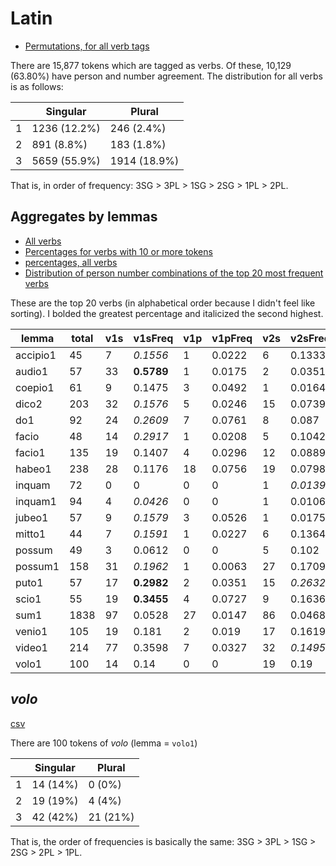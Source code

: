 # Latin

* [Permutations, for all verb tags](/RDir/allpermutationsLatin.csv)

There are 15,877 tokens which are tagged as verbs.  Of these, 10,129 (63.80%) have person and number agreement.  The distribution for all verbs is as follows:

| | Singular| Plural|
|--|--|--|
|1 | 1236 (12.2%) | 246 (2.4%)|
|2 | 891 (8.8%) | 183 (1.8%)|
|3 | 5659 (55.9%) | 1914 (18.9%) |

That is, in order of frequency: 3SG > 3PL > 1SG > 2SG > 1PL > 2PL.


## Aggregates by lemmas

* [All verbs](/RDir/Lat_all_fin_pct.csv)
* [Percentages for verbs with 10 or more tokens](/RDir/latin_finite_ten_or_more.csv)
* [percentages, all verbs](/RDir/all_verbs_aggregated_percentages.csv)
* [Distribution of person number combinations of the top 20 most frequent verbs](/RDir/Latin_top_20_finite.csv)

These are the top 20 verbs (in alphabetical order because I didn't feel like sorting).  I bolded the greatest percentage and italicized the second highest.

|lemma   |total|v1s|v1sFreq           |v1p|v1pFreq            |v2s|v2sFreq           |v2p|v2pFreq            |v3s |v3sFreq          |v3p|v3pFreq           |
|--------|-----|---|------------------|---|-------------------|---|------------------|---|-------------------|----|-----------------|---|------------------|
|accipio1|45   |7  |*0.1556*            |1  |0.0222             |6  |0.1333            |1  |0.0222             |23  |**0.5111**           |7  |*0.1556*            |
|audio1  |57   |33 |**0.5789**            |1  |0.0175             |2  |0.0351            |3  |0.0526             |16  |*0.2807*           |2  |0.0351            |
|coepio1 |61   |9  |0.1475            |3  |0.0492             |1  |0.0164            |0  |0                  |31  |**0.5082**           |17 |*0.2787*            |
|dico2   |203  |32 |*0.1576*            |5  |0.0246             |15 |0.0739            |3  |0.0148             |116 |**0.5714**           |32 |*0.1576*            |
|do1     |92   |24 |*0.2609*            |7  |0.0761             |8  |0.087             |3  |0.0326             |36  |**0.3913**           |14 |0.1522            |
|facio   |48   |14 |*0.2917*            |1  |0.0208             |5  |0.1042            |1  |0.0208             |24  |**0.5**              |3  |0.0625            |
|facio1  |135  |19 |0.1407            |4  |0.0296             |12 |0.0889            |5  |0.037              |65  |**0.4815**           |30 |*0.2222*            |
|habeo1  |238  |28 |0.1176            |18 |0.0756             |19 |0.0798            |7  |0.0294             |118 |**0.4958**           |48 |*0.2017*            |
|inquam  |72   |0  |0                 |0  |0                  |1  |*0.0139*            |0  |0                  |71  |**0.9861**           |0  |0                 |
|inquam1 |94   |4  |*0.0426*            |0  |0                  |1  |0.0106            |0  |0                  |89  |**0.9468**           |0  |0                 |
|jubeo1  |57   |9  |*0.1579*            |3  |0.0526             |1  |0.0175            |0  |0                  |41  |**0.7193**           |3  |0.0526            |
|mitto1  |44   |7  |*0.1591*            |1  |0.0227             |6  |0.1364            |0  |0                  |23  |**0.5227**           |7  |*0.1591*            |
|possum  |49   |3  |0.0612            |0  |0                  |5  |0.102             |0  |0                  |30  |**0.6122**           |11 |*0.2245*            |
|possum1 |158  |31 |*0.1962*            |1  |0.0063             |27 |0.1709            |3  |0.019              |72  |**0.4557**           |24 |0.1519            |
|puto1   |57   |17 |**0.2982**            |2  |0.0351             |15 |*0.2632*            |5  |0.0877             |11  |0.193            |7  |0.1228            |
|scio1   |55   |19 |**0.3455**            |4  |0.0727             |9  |0.1636            |8  |0.1455             |12  |*0.2182*           |3  |0.0545            |
|sum1    |1838 |97 |0.0528            |27 |0.0147             |86 |0.0468            |9  |0.0049             |1231|**0.6697**           |388|*0.2111*            |
|venio1  |105  |19 |0.181             |2  |0.019              |17 |0.1619            |1  |0.0095             |44  |**0.419**            |22 |*0.2095*            |
|video1  |214  |77 |0.3598            |7  |0.0327             |32 |*0.1495*            |10 |0.0467             |57  |**0.2664**           |31 |0.1449            |
|volo1   |100  |14 |0.14              |0  |0                  |19 |0.19              |4  |0.04               |42  |**0.42**             |21 |*0.21*              |



## *volo*

[csv](/RDir/volo_finite_pct.csv)

There are 100 tokens of *volo* (lemma = ```volo1```)

| | Singular | Plural |
|-- | -- | --| 
|1 | 14 (14%) | 0 (0%)| 
| 2 | 19 (19%) | 4 (4%)|
|3 | 42 (42%) | 21 (21%) |

That is, the order of frequencies is basically the same: 3SG > 3PL > 1SG > 2SG > 2PL > 1PL.

